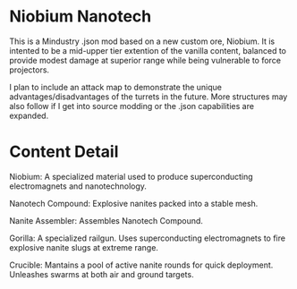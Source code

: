 # Niobium Nanotech

This is a Mindustry .json mod based on a new custom ore, Niobium. It is intented to be a mid-upper tier extention of the vanilla content, balanced to provide modest damage at superior range while being vulnerable to force projectors.

I plan to include an attack map to demonstrate the unique advantages/disadvantages of the turrets in the future.  More structures may also follow if I get into source modding or the .json capabilities are expanded.

# Content Detail

Niobium: A specialized material used to produce superconducting electromagnets and nanotechnology.

Nanotech Compound: Explosive nanites packed into a stable mesh.

Nanite Assembler:  Assembles Nanotech Compound.

Gorilla: A specialized railgun. Uses superconducting electromagnets to fire explosive nanite slugs at extreme range.

Crucible: Mantains a pool of active nanite rounds for quick deployment. Unleashes swarms at both air and ground targets.
